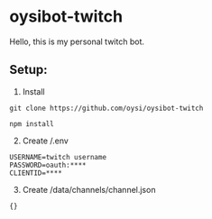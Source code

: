 # oysibot-twitch

Hello, this is my personal twitch bot.

## Setup:

1. Install
```
git clone https://github.com/oysi/oysibot-twitch

npm install
```

2. Create /.env
```
USERNAME=twitch username
PASSWORD=oauth:****
CLIENTID=****
```

3. Create /data/channels/channel.json
```
{}
```
